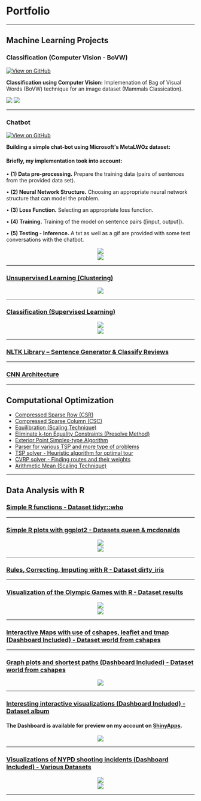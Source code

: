 # Portfolio
---
## Machine Learning Projects 

### Classification (Computer Vision - BoVW)

[![View on GitHub](https://img.shields.io/badge/GitHub-View_on_GitHub-blue?logo=GitHub)](https://github.com/christakakis/machine_learning/tree/main/(2)%20Classification%20(Computer%20Vision%20-%20BoVW))

**Classification using Computer Vision:** Implemenation of Bag of Visual Words (BoVW) technique for an image dataset (Mammals Classication).

<img src="images/Classification-ComputerVision-BoVW-Elephant(1).jpg?raw=true"/>
<img src="images/Classification-ComputerVision-BoVW-Elephant(2).jpg?raw=true"/>

---
### Chatbot

[![View on GitHub](https://img.shields.io/badge/GitHub-View_on_GitHub-blue?logo=GitHub)](https://github.com/christakakis/chatbot)

**Building a simple chat-bot using Microsoft's MetaLWOz dataset:** 
#### Briefly, my implementation took into account:

  • **(1) Data pre-processing.** Prepare the training data (pairs of sentences from the provided data set).
  
  • **(2) Neural Network Structure.** Choosing an appropriate neural network structure that can model the problem.
  
  • **(3) Loss Function.** Selecting an appropriate loss function.
  
  • **(4) Training.** Training of the model on sentence pairs ([input, output]).
  
  • **(5) Testing - Inference.** A txt as well as a gif are provided with some test conversations with the chatbot.

<center><img src="images/ChatBot.jpg?raw=true"/></center>
<center><img src="images/test_conv.gif?raw=true"/></center>

---
### [Unsupervised Learning (Clustering)](https://github.com/christakakis/machine_learning/tree/main/(4)%20Unsupervised%20Learning%20(Clustering))

<center><img src="images/UnsupervisedLearning-Clustering .jpg?raw=true"/></center>

---
### [Classification (Supervised Learning)](https://github.com/christakakis/machine_learning/tree/main/(1)%20Classification%20(Supervised%20Learning))

<center><img src="images/Classification-Supervised Learning(1).jpg?raw=true"/></center>
<center><img src="images/Classification-Supervised Learning(2).jpg?raw=true"/></center>

---
### [NLTK Library – Sentence Generator & Classify Reviews](https://github.com/christakakis/machine_learning/tree/main/(5)%20NLTK%20Library%20%E2%80%93%20Sentence%20Generator%20%26%20Classify%20Reviews)

---
### [CNN Architecture](https://github.com/christakakis/machine_learning/tree/main/(3)%20CNN%20Architecture)

---

## Computational Optimization

- [Compressed Sparse Row (CSR)](https://github.com/christakakis/computational_optimization/tree/main/(1)%20Compressed%20Sparse%20Row%20(CSR))
- [Compressed Sparse Column (CSC)](https://github.com/christakakis/computational_optimization/tree/main/(2)%20Compressed%20Sparse%20Column%20(CSC))
- [Equilibration (Scaling Technique)](https://github.com/christakakis/computational_optimization/tree/main/(3)%20Eliminate%20k-ton%20Equality%20Constraints)
- [Eliminate k-ton Equality Constraints (Presolve Method)](https://github.com/christakakis/computational_optimization/tree/main/(4)%20Equilibration%20Technique)
- [Exterior Point Simplex-type Algorithm](https://github.com/christakakis/computational_optimization/tree/main/(5)%20Exterior%20Point%20Siplex-type%20Algorithm)
- [Parser for various TSP and more type of problems](https://github.com/christakakis/computational_optimization/tree/main/(6)%20Parser%20for%20TSP%20and%20more%20type%20of%20problems)
- [TSP solver - Heuristic algorithm for optimal tour](https://github.com/christakakis/computational_optimization/tree/main/(7)%20TSP%20solver%20-%20Heuristic%20algorithm%20for%20finding%20optimal%20tour)
- [CVRP solver - Finding routes and their weights](https://github.com/christakakis/computational_optimization/tree/main/(8)%20CVRP%20solver%20-%20Finding%20routes%20and%20their%20weights)
- [Arithmetic Mean (Scaling Technique)](https://github.com/christakakis/computational_optimization/tree/main/(9)%20Arithmetic%20Mean)

---


## Data Analysis with R 

### [Simple R functions - Dataset tidyr::who](https://github.com/christakakis/r_data_analysis/tree/main/(1)%20Simple%20R%20functions)

---
### [Simple R plots with ggplot2 - Datasets queen & mcdonalds](https://github.com/christakakis/r_data_analysis/tree/main/(2)%20Simple%20R%20plots%20with%20ggplot2)

<center><img src="images/R2(a).jpg?raw=true"/></center>
<center><img src="images/R2(b).jpg?raw=true"/></center>

---
### [Rules, Correcting, Imputing with R - Dataset dirty_iris](https://github.com/christakakis/r_data_analysis/tree/main/(3)%20Rules%2C%20Correcting%2C%20Imputing%20with%20R)

---
### [Visualization of the Olympic Games with R - Dataset results](https://github.com/christakakis/r_data_analysis/tree/main/(4)%20Visualization%20of%20the%20Olympic%20Games%20with%20R)

<center><img src="images/R4(a).jpg?raw=true"/></center>
<center><img src="images/R4(b).jpg?raw=true"/></center>

---
### [Interactive Maps with use of cshapes, leaflet and tmap (Dashboard Included) - Dataset world from cshapes](https://github.com/christakakis/r_data_analysis/tree/main/(5)%20Interactive%20Maps%20with%20use%20of%20cshapes%2C%20leaflet%20and%20tmap%20(Dashboard%20Included))

---
### [Graph plots and shortest paths (Dashboard Included) - Dataset world from cshapes](https://github.com/christakakis/r_data_analysis/tree/main/(6)%20Graph%20plots%20and%20shortest%20paths%20(Dashboard%20Included))

<center><img src="images/R6.jpg?raw=true"/></center>

---
### [Interesting interactive visualizations (Dashboard Included) - Dataset album](https://github.com/christakakis/r_data_analysis/tree/main/(7)%20Interesting%20interactive%20visualizations%20(Dashboard%20Included))
#### The Dashboard is available for preview on my account on [ShinyApps](https://christakakis.shinyapps.io/Dashboard-Albums/).

<center><img src="images/R7.jpg?raw=true"/></center>

---
### [Visualizations of NYPD shooting incidents (Dashboard Included) - Various Datasets](https://github.com/christakakis/r_data_analysis/tree/main/(8)%20Visualizations%20of%20NYPD%20shooting%20incidents%20(Dashboard%20Included))

<center><img src="images/R8(a).jpg?raw=true"/></center>
<center><img src="images/R8(b).jpg?raw=true"/></center>

---
